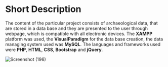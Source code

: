# Short Description

The content of the particular project consists of archaeological data, that are stored in a data base and they are presented to the user through webpage, which is compatible with all electronic devices.
The **XAMPP** platform was used, the **VisualParadigm** for the data base creation, the data managing system used was **MySQL**. The languages and frameworks used were **PHP**, **HTML**, **CSS**, **Bootstrap** and **jQuery**.

![Screenshot (196)](https://github.com/p19pasc/thesis/assets/72496151/41399c38-8b94-4c42-8353-211539d841d4)


